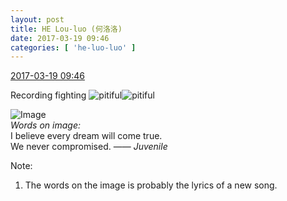 ```yaml
---
layout: post
title: HE Lou-luo (何洛洛)
date: 2017-03-19 09:46
categories: [ 'he-luo-luo' ]
---
```


<div class="weibo-info">
  <a href="http://weibo.com/6117570574/EAtWafEpl">2017-03-19 09:46</a>
</div>

Recording fighting ![pitiful](http://img.t.sinajs.cn/t4/appstyle/expression/ext/normal/af/kl_org.gif)![pitiful](http://img.t.sinajs.cn/t4/appstyle/expression/ext/normal/af/kl_org.gif)

<!-- more -->

![Image](http://wx2.sinaimg.cn/mw690/006G0Hz8gy1fdrwoaa4q6j30xr0fdmxx.jpg)  
*Words on image:*  
I believe every dream will come true.  
We never compromised.
—— *Juvenile*

Note:
1. The words on the image is probably the lyrics of a new song.
